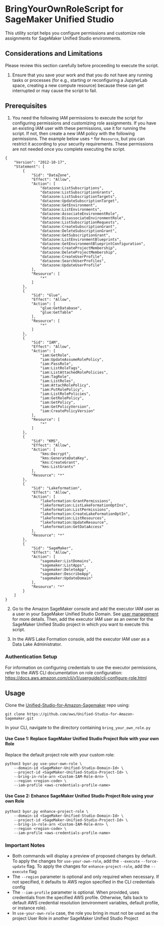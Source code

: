 # BringYourOwnRoleScript for SageMaker Unified Studio

This utility script helps you configure permissions and customize role assignments for SageMaker Unified Studio environments.

## Considerations and Limitations

Please review this section carefully before proceeding to execute the script.
1. Ensure that you save your work and that you do not have any running tasks or processes (for e.g., starting or reconfiguring a JupyterLab space, creating a new compute resource) because these can get interrupted or may cause the script to fail.

## Prerequisites

1. You need the following IAM permissions to execute the script for configuring permissions and customizing role assignments. If you have an existing IAM user with these permissions, use it for running the script. If not, then create a new IAM policy with the following permissions. The example below uses `*` for `Resource`, but you can restrict it according to your security requirements. These permissions are not needed once you complete executing the script.

```
{
    "Version": "2012-10-17",
    "Statement": [
        {
            "Sid": "DataZone",
            "Effect": "Allow",
            "Action": [
                "datazone:ListSubscriptions",
                "datazone:ListSubscriptionGrants",
                "datazone:ListSubscriptionTargets",
                "datazone:UpdateSubscriptionTarget",
                "datazone:GetEnvironment",
                "datazone:ListEnvironments",
                "datazone:AssociateEnvironmentRole",
                "datazone:DisassociateEnvironmentRole",
                "datazone:ListSubscriptionRequests",
                "datazone:CreateSubscriptionGrant",
                "datazone:DeleteSubscriptionGrant",
                "datazone:GetSubscriptionGrant",
                "datazone:ListEnvironmentBlueprints",
                "datazone:GetEnvironmentBlueprintConfiguration",
				"datazone:CreateProjectMembership",
				"datazone:DeleteProjectMembership",
				"datazone:CreateUserProfile",
				"datazone:SearchUserProfiles",
				"datazone:UpdateUserProfile"
            ],
            "Resource": [
                "*"
            ]
        },
        {
            "Sid": "Glue",
            "Effect": "Allow",
            "Action": [
                "glue:GetDatabase",
                "glue:GetTable"
            ],
            "Resource": [
                "*"
            ]
        },
        {
            "Sid": "IAM",
            "Effect": "Allow",
            "Action": [
                "iam:GetRole",
                "iam:UpdateAssumeRolePolicy",
                "iam:PassRole",
                "iam:ListRoleTags",
                "iam:ListAttachedRolePolicies",
                "iam:TagRole",
                "iam:ListRoles",
                "iam:AttachRolePolicy",
                "iam:PutRolePolicy",
                "iam:ListRolePolicies",
                "iam:GetRolePolicy",
                "iam:GetPolicy",
                "iam:GetPolicyVersion",
                "iam:CreatePolicyVersion"
            ],
            "Resource": [
                "*"
            ]
        },
        {
            "Sid": "KMS",
            "Effect": "Allow",
            "Action": [
                "kms:Decrypt",
                "kms:GenerateDataKey",
                "kms:CreateGrant",
                "kms:ListGrants"
            ],
            "Resource": "*"
        },
        {
            "Sid": "Lakeformation",
            "Effect": "Allow",
            "Action": [
                "lakeformation:GrantPermissions",
                "lakeformation:ListLakeFormationOptIns",
                "lakeformation:ListPermissions",
                "lakeformation:CreateLakeFormationOptIn",
                "lakeformation:ListResources",
                "lakeformation:UpdateResource",
                "lakeformation:GetDataAccess"
            ],
            "Resource": "*"
        },
        {
            "Sid": "SageMaker",
            "Effect": "Allow",
            "Action": [
                "sagemaker:ListDomains",
                "sagemaker:ListApps",
                "sagemaker:DeleteApp",
                "sagemaker:DescribeApp",
                "sagemaker:UpdateDomain"
            ],
            "Resource": "*"
        }
    ]
}
```

2. Go to the Amazon SageMaker console and add the executor IAM user as a user in your SageMaker Unified Studio Domain. See [user management](https://docs.aws.amazon.com/sagemaker-unified-studio/latest/adminguide/user-management.html) for more details. Then, add the executor IAM user as an owner for the SageMaker Unified Studio project in which you want to execute this script.

3. In the AWS Lake Formation console, add the executor IAM user as a Data Lake Administrator.

### Authentication Setup

For information on configuring credentials to use the executor permissions, refer to the AWS CLI documentation on role configuration: https://docs.aws.amazon.com/cli/v1/userguide/cli-configure-role.html

## Usage

Clone the [Unified-Studio-for-Amazon-Sagemaker](https://github.com/aws/Unified-Studio-for-Amazon-Sagemaker) repo using:
```
git clone https://github.com/aws/Unified-Studio-for-Amazon-Sagemaker.git
```
In your CLI, navigate to the directory containing `bring_your_own_role.py`

#### Use Case 1: Replace SageMaker Unified Studio Project Role with your own Role
Replace the default project role with your custom role:
```
python3 byor.py use-your-own-role \
    --domain-id <SageMaker-Unified-Studio-Domain-Id> \
    --project-id <SageMaker-Unified-Studio-Project-Id> \
    --bring-in-role-arn <Custom-IAM-Role-Arn> \
    --region <region-code> \
    --iam-profile <aws-credentials-profile-name>
```
#### Use Case 2: Enhance SageMaker Unified Studio Project Role using your own Role
```
python3 byor.py enhance-project-role \
    --domain-id <SageMaker-Unified-Studio-Domain-Id> \
    --project-id <SageMaker-Unified-Studio-Project-Id> \
    --bring-in-role-arn <Custom-IAM-Role-Arn> \
    --region <region-code> \
    --iam-profile <aws-credentials-profile-name>
```
### Important Notes
- Both commands will display a preview of proposed changes by default. To apply the changes for `use-your-own-role`, add the `--execute` `--force-update` flag. To apply the changes for `enhance-project-role`, add the `--execute` flag
- The `--region` parameter is optional and only required when necessary. If not specified, it defaults to AWS region specified in the CLI credentials config
- The `--iam-profile` parameter is optional. When provided, uses credentials from the specified AWS profile. Otherwise, falls back to default AWS credential resolution (environment variables, default profile, or instance role).
- In `use-your-own-role` case, the role you bring in must not be used as the project User Role in another SageMaker Unified Studio Project
